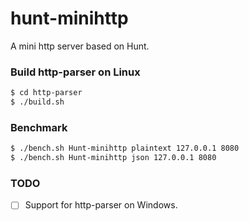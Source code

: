 # hunt-minihttp
A mini http server based on Hunt.

### Build http-parser on Linux

```sh
$ cd http-parser
$ ./build.sh
```

### Benchmark
```sh
$ ./bench.sh Hunt-minihttp plaintext 127.0.0.1 8080
$ ./bench.sh Hunt-minihttp json 127.0.0.1 8080
```

### TODO
- [ ] Support for http-parser on Windows.